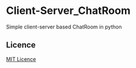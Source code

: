 # Client-Server_ChatRoom
Simple client-server based ChatRoom in python

## Licence
[MIT Licence](LICENCE)
